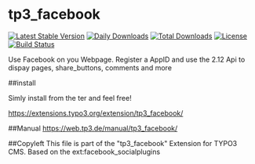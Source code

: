# tp3_facebook
[![Latest Stable Version](https://poser.pugx.org/web-tp3/tp3-facebook/v/stable)](https://packagist.org/packages/web-tp3/tp3-facebook)
[![Daily Downloads](https://poser.pugx.org/web-tp3/tp3-facebook/d/daily)](https://packagist.org/packages/web-tp3/tp3-facebook)
[![Total Downloads](https://poser.pugx.org/web-tp3/tp3-facebook/downloads)](https://packagist.org/packages/web-tp3/tp3-facebook)
[![License](https://poser.pugx.org/web-tp3/tp3-facebook/license)](https://packagist.org/packages/web-tp3/tp3_facebook)
[![Build Status](https://travis-ci.org/webtp3/tp3-facebook.svg?branch=master)](https://travis-ci.org/webtp3/tp3-facebook)

Use Facebook on you Webpage. Register a AppID and use the 2.12 Api to dispay pages, share_buttons, comments and more  


##install
 
Simly install from the ter and feel free!

https://extensions.typo3.org/extension/tp3_facebook/

##Manual
https://web.tp3.de/manual/tp3_facebook/

##Copyleft
This file is part of the "tp3_facebook" Extension for TYPO3 CMS.
Based on the ext:facebook_socialplugins 
